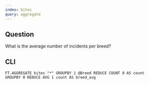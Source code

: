 ```yaml
---
index: bites
query: aggregate
---
```


## Question

What is the average number of incidents per breed?

## CLI

```
FT.AGGREGATE bites "*" GROUPBY 1 @Breed REDUCE COUNT 0 AS count GROUPBY 0 REDUCE AVG 1 count AS breed_avg
```